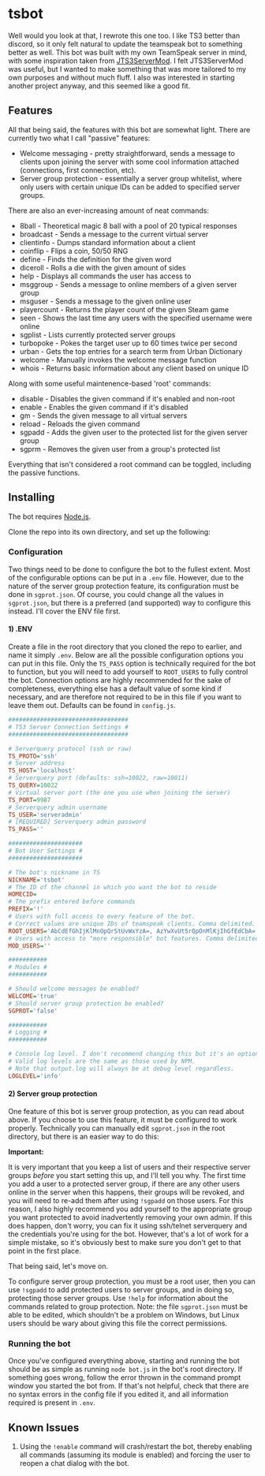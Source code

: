 # tsbot
Well would you look at that, I rewrote this one too. I like TS3 better than discord, so it only felt natural to update the teamspeak bot to something better as well. This bot was built with my own TeamSpeak server in mind, with some inspiration taken from [JTS3ServerMod](https://www.stefan1200.de/forum/index.php?topic=2.0). I felt JTS3ServerMod was useful, but I wanted to make something that was more tailored to my own purposes and without much fluff. I also was interested in starting another project anyway, and this seemed like a good fit.

## Features

All that being said, the features with this bot are somewhat light. There are currently two what I call "passive" features:

- Welcome messaging - pretty straightforward, sends a message to clients upon joining the server with some cool information attached (connections, first connection, etc).
- Server group protection - essentially a server group whitelist, where only users with certain unique IDs can be added to specified server groups.

There are also an ever-increasing amount of neat commands:

- 8ball - Theoretical magic 8 ball with a pool of 20 typical responses
- broadcast - Sends a message to the current virtual server
- clientinfo - Dumps standard information about a client
- coinflip - Flips a coin, 50/50 RNG
- define - Finds the definition for the given word
- diceroll - Rolls a die with the given amount of sides
- help - Displays all commands the user has access to
- msggroup - Sends a message to online members of a given server group
- msguser - Sends a message to the given online user
- playercount - Returns the player count of the given Steam game
- seen - Shows the last time any users with the specified username were online
- sgplist - Lists currently protected server groups
- turbopoke - Pokes the target user up to 60 times twice per second
- urban - Gets the top entries for a search term from Urban Dictionary
- welcome - Manually invokes the welcome message function
- whois - Returns basic information about any client based on unique ID

Along with some useful maintenence-based 'root' commands: 

- disable - Disables the given command if it's enabled and non-root
- enable - Enables the given command if it's disabled
- gm - Sends the given message to all virtual servers
- reload - Reloads the given command
- sgpadd - Adds the given user to the protected list for the given server group
- sgprm - Removes the given user from a group's protected list

Everything that isn't considered a root command can be toggled, including the passive functions.

## Installing

The bot requires [Node.js](https://nodejs.org/).

Clone the repo into its own directory, and set up the following:

### Configuration

Two things need to be done to configure the bot to the fullest extent. Most of the configurable options can be put in a `.env` file. However, due to the nature of the server group protection feature, its configuration must be done in `sgprot.json`. Of course, you could change all the values in `sgprot.json`, but there is a preferred (and supported) way to configure this instead. I'll cover the ENV file first.

#### 1) .ENV

Create a file in the root directory that you cloned the repo to earlier, and name it simply `.env`. Below are all the possible configuration options you can put in this file. Only the `TS_PASS` option is technically required for the bot to function, but you will need to add yourself to `ROOT_USERS` to fully control the bot. Connection options are highly recommended for the sake of completeness, everything else has a default value of some kind if necessary, and are therefore not required to be in this file if you want to leave them out. Defaults can be found in `config.js`.

```INI
##################################
# TS3 Server Connection Settings #
##################################

# Serverquery protocol (ssh or raw)
TS_PROTO='ssh'
# Server address
TS_HOST='localhost'
# Serverquery port (defaults: ssh=10022, raw=10011)
TS_QUERY=10022
# Virtual server port (the one you use when joining the server)
TS_PORT=9987
# Serverquery admin username
TS_USER='serveradmin'
# [REQUIRED] Serverquery admin password
TS_PASS=''

#####################
# Bot User Settings #
#####################

# The bot's nickname in TS
NICKNAME='tsbot'
# The ID of the channel in which you want the bot to reside
HOMECID=
# The prefix entered before commands
PREFIX='!'
# Users with full access to every feature of the bot.
# Correct values are unique IDs of teamspeak clients. Comma delimited.
ROOT_USERS='AbCdEfGhIjKlMnOpQrStUvWxYzA=, AzYwXvUtSrQpOnMlKjIhGfEdCbA='
# Users with access to "more responsible" bot features. Comma delimited.
MOD_USERS=''

###########
# Modules #
###########

# Should welcome messages be enabled?
WELCOME='true'
# Should server group protection be enabled?
SGPROT='false'

###########
# Logging #
###########

# Console log level. I don't recommend changing this but it's an option.
# Valid log levels are the same as those used by NPM.
# Note that output.log will always be at debug level regardless.
LOGLEVEL='info'
```

#### 2) Server group protection

One feature of this bot is server group protection, as you can read about above. If you choose to use this feature, it must be configured to work properly. Technically you can manually edit `sgprot.json` in the root directory, but there is an easier way to do this:

**Important:**

It is very important that you keep a list of users and their respective server groups *before* you start setting this up, and I'll tell you why. The first time you add a user to a protected server group, if there are any other users online in the server when this happens, their groups will be revoked, and you will need to re-add them after using `!sgpadd` on those users. For this reason, I also highly recommend you add yourself to the appropriate group you want protected to avoid inadvertently removing your own admin. If this does happen, don't worry, you can fix it using ssh/telnet serverquery and the credentials you're using for the bot. However, that's a lot of work for a simple mistake, so it's obviously best to make sure you don't get to that point in the first place.

That being said, let's move on.

To configure server group protection, you must be a root user, then you can use `!sgpadd` to add protected users to server groups, and in doing so, protecting those server groups. Use `!help` for information about the commands related to group protection. Note: the file `sgprot.json` must be able to be edited, which shouldn't be a problem on Windows, but Linux users should be wary about giving this file the correct permissions.

### Running the bot

Once you've configured everything above, starting and running the bot should be as simple as running `node bot.js` in the bot's root directory. If something goes wrong, follow the error thrown in the command prompt window you started the bot from. If that's not helpful, check that there are no syntax errors in the config file if you edited it, and all information required is present in `.env`.

## Known Issues

1. Using the `!enable` command will crash/restart the bot, thereby enabling all commands (assuming its module is enabled) and forcing the user to reopen a chat dialog with the bot.